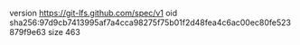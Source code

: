 version https://git-lfs.github.com/spec/v1
oid sha256:97d9cb7413995af7a4cca98275f75b01f2d48fea4c6ac00ec80fe523879f9e63
size 463
